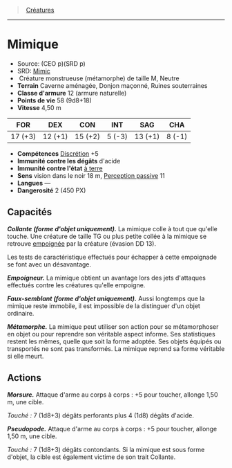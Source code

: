 ﻿> [Créatures](hd_monsters.md)

---

# Mimique

- Source: (CEO p)(SRD p)
- SRD: [Mimic](srd_monsters_mimic.md)
-  Créature monstrueuse (métamorphe) de taille M, Neutre
- **Terrain** Caverne aménagée, Donjon maçonné, Ruines souterraines
- **Classe d'armure** 12 (armure naturelle)
- **Points de vie** 58 (9d8+18)
- **Vitesse** 4,50 m

|FOR|DEX|CON|INT|SAG|CHA|
|---|---|---|---|---|---|
|17 (+3)|12 (+1)|15 (+2)| 5 (-3)|13 (+1)| 8 (-1)|

- **Compétences** [Discrétion](hd_abilities_dexterity_discretion.md) +5
- **Immunité contre les dégâts** d'acide
- **Immunité contre l'état** [à terre](hd_conditions_a_terre.md)
- **Sens** vision dans le noir 18 m, [Perception passive](hd_abilities_dexterity_perception_passive.md) 11
- **Langues** —
- **Dangerosité** 2 (450 PX)

## Capacités

**_Collante (forme d'objet uniquement)._** La mimique colle à tout que qu'elle touche. Une créature de taille TG ou plus petite collée à la mimique se retrouve [empoignée](hd_conditions_empoigne.md) par la créature (évasion DD 13).

Les tests de caractéristique effectués pour échapper à cette empoignade se font avec un désavantage.

**_Empoigneur._** La mimique obtient un avantage lors des jets d'attaques effectués contre les créatures qu'elle empoigne.

**_Faux-semblant (forme d'objet uniquement)._** Aussi longtemps que la mimique reste immobile, il est impossible de la distinguer d'un objet ordinaire.

**_Métamorphe._** La mimique peut utiliser son action pour se métamorphoser en objet ou pour reprendre son véritable aspect informe. Ses statistiques restent les mêmes, quelle que soit la forme adoptée. Ses objets équipés ou transportés ne sont pas transformés. La mimique reprend sa forme véritable si elle meurt.

## Actions

**_Morsure._** Attaque d'arme au corps à corps : +5 pour toucher, allonge 1,50 m, une cible.

_Touché :_ 7 (1d8+3) dégâts perforants plus 4 (1d8) dégâts d'acide.

**_Pseudopode._** Attaque d'arme au corps à corps : +5 pour toucher, allonge 1,50 m, une cible.

_Touché :_ 7 (1d8+3) dégâts contondants. Si la mimique est sous forme d'objet, la cible est également victime de son trait Collante.

